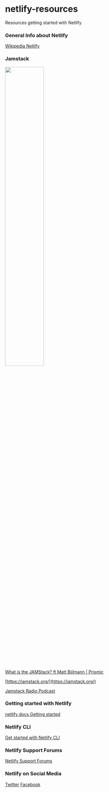 # netlify-resources
Resources getting started with Netlify


### General Info about Netlify

[Wikipedia Netlify](https://en.wikipedia.org/wiki/Netlify)

### Jamstack

<div align="left">
      <a href="https://www.youtube.com/watch?v=hqG8hg2l03k">
         <img src="https://img.youtube.com/vi/hqG8hg2l03k/0.jpg" style="width:50%;">
      </a>
</div>

[What is the JAMStack? ft Matt Biilmann | Prismic](https://www.youtube.com/watch?v=1ZfMpG6ML-w)


[https://jamstack.org/](https://jamstack.org/)

[Jamstack Radio Podcast](https://www.heavybit.com/library/podcasts/jamstack-radio/)

### Getting started with Netlify

[netlify docs Getting started](https://docs.netlify.com/)

### Netlify CLI

[Get started with Netlify CLI](https://docs.netlify.com/cli/get-started/)

### Netlify Support Forums

[Netlify Support Forums](https://answers.netlify.com/)

### Netlify on Social Media

[Twitter](https://twitter.com/Netlify) [Facebook](https://www.facebook.com/netlify/)